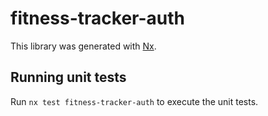 # fitness-tracker-auth

This library was generated with [Nx](https://nx.dev).

## Running unit tests

Run `nx test fitness-tracker-auth` to execute the unit tests.
